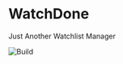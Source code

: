 # WatchDone
Just Another Watchlist Manager

![Build](https://github.com/thesandipv/watchdone/workflows/Android%20CI/badge.svg)
